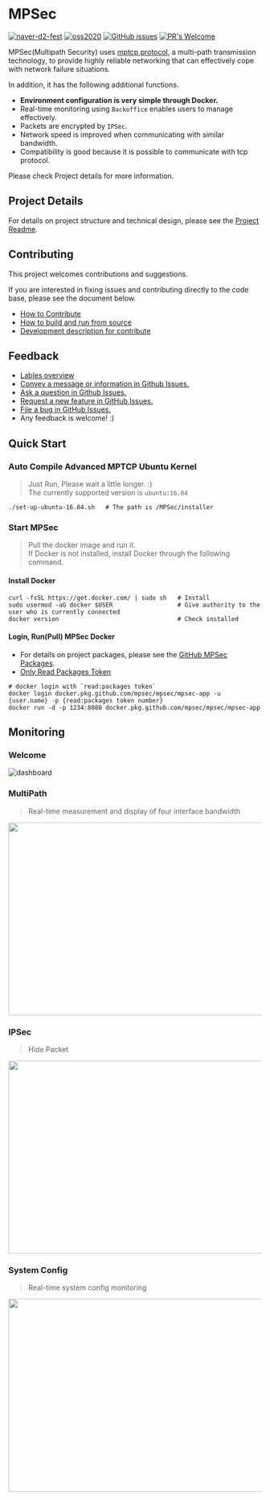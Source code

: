 # MPSec
[![naver-d2-fest](https://img.shields.io/badge/naver--d2--fest-prize-brightgreen)](https://github.com/D2CampusFest/6th)
[![oss2020](https://img.shields.io/badge/oss2020-prize-blue)](https://www.oss.kr/festival/award)
[![GitHub issues](https://img.shields.io/github/issues/MPSec/MPSec.svg)](https://github.com/MPSec/MPSec/issues)
[![PR's Welcome](https://img.shields.io/badge/PRs%20-welcome-brightgreen.svg?colorB=orange)](#contributing)


MPSec(Multipath Security) uses [mptcp protocol](https://github.com/multipath-tcp/mptcp), a multi-path transmission technology, to provide highly reliable networking that can effectively cope with network failure situations.

In addition, it has the following additional functions.

* **Environment configuration is very simple through Docker.**
* Real-time monitoring using `Backoffice` enables users to manage effectively.
* Packets are encrypted by `IPSec`.
* Network speed is improved when communicating with similar bandwidth.
* Compatibility is good because it is possible to communicate with tcp protocol.

Please check Project details for more information.



## Project Details

For details on project structure and technical design, please see the [Project Readme](/readme/Project_Readme.md).



## Contributing

This project welcomes contributions and suggestions.

If you are interested in fixing issues and contributing directly to the code base, please see the document below.

* [How to Contribute](/readme/HowToContribute.md)
* [How to build and run from source](/readme/HowToBuild.md)
* [Development description for contribute](/readme/Dev.md)




## Feedback

* [Lables overview](https://github.com/MPSec/Dashboard/labels)
* [Convey a message or information in Github Issues.](https://github.com/MPSec/Dashboard/issues?utf8=%E2%9C%93&q=is%3Aopen+is%3Aissue+label%3Anotice)
* [Ask a question in Github Issues.](https://github.com/MPSec/Dashboard/issues?utf8=%E2%9C%93&q=is%3Aopen+is%3Aissue+label%3Aquestion)
* [Request a new feature in GitHub Issues.](https://github.com/MPSec/Dashboard/labels/new%20feature)
* [File a bug in GitHub Issues.](https://github.com/MPSec/Dashboard/issues?utf8=%E2%9C%93&q=is%3Aopen+is%3Aissue+label%3Abug)
* Any feedback is welcome! :)




## Quick Start

### Auto Compile Advanced MPTCP Ubuntu Kernel

> Just Run, Please wait a little longer. :) <br/>
> The currently supported version is `ubuntu:16.04`

~~~shell
./set-up-ubuntu-16.04.sh   # The path is /MPSec/installer
~~~

### Start MPSec

> Pull the docker image and run it. <br/>
> If Docker is not installed, install Docker through the following command.

#### Install Docker

~~~shell
curl -fsSL https://get.docker.com/ | sudo sh   # Install
sudo usermod -aG docker $USER                  # Give authority to the user who is currently connected
docker version                                 # Check installed
~~~

#### Login, Run(Pull) MPSec Docker

- For details on project packages, please see the [GitHub MPSec Packages](https://github.com/MPSec/MPSec/packages).
- [Only Read Packages Token](/contents/read_packages_token.md)

~~~shell
# docker login with `read:packages token`
docker login docker.pkg.github.com/mpsec/mpsec/mpsec-app -u {user.name} -p {read:packages token number}
docker run -d -p 1234:8080 docker.pkg.github.com/mpsec/mpsec/mpsec-app
~~~


## Monitoring

### Welcome

![dashboard](/assets/welcome.gif)

### MultiPath

> Real-time measurement and display of four interface bandwidth

<p align="center">
   <img src="/assets/demo_multipath.gif" width="740px" height="383px"/>
</p>

### IPSec

> Hide Packet

<p align="center">
   <img src="/assets/demo_ipsec.gif" width="740px" height="383px"/>
</p>

### System Config

> Real-time system config monitoring

<p align="center">
   <img src="/assets/system.gif" width="740px" height="383px"/>
</p>
